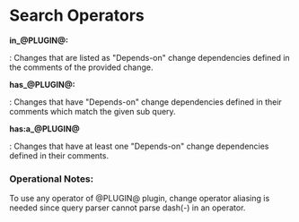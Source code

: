 Search Operators
================

**in_@PLUGIN@:<change>**

: Changes that are listed as "Depends-on" change dependencies defined in the comments of the provided change.

**has_@PLUGIN@:<query>**

: Changes that have "Depends-on" change dependencies defined in their comments which match the given sub query.

**has:a_@PLUGIN@**

: Changes that have at least one "Depends-on" change dependencies defined in their comments.

### Operational Notes:

To use any operator of @PLUGIN@ plugin, change operator aliasing is needed since query parser
cannot parse dash(-) in an operator.
